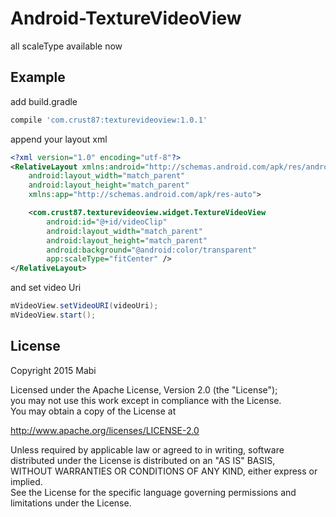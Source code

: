 # Android-TextureVideoView
all scaleType available now

## Example

add build.gradle<br />
``` groovy
compile 'com.crust87:texturevideoview:1.0.1'
```

append your layout xml<br />
```xml
<?xml version="1.0" encoding="utf-8"?>
<RelativeLayout xmlns:android="http://schemas.android.com/apk/res/android"
    android:layout_width="match_parent"
    android:layout_height="match_parent"
    xmlns:app="http://schemas.android.com/apk/res-auto">

    <com.crust87.texturevideoview.widget.TextureVideoView
        android:id="@+id/videoClip"
        android:layout_width="match_parent"
        android:layout_height="match_parent"
        android:background="@android:color/transparent"
        app:scaleType="fitCenter" />
</RelativeLayout>
```

and set video Uri<br />
```java
mVideoView.setVideoURI(videoUri);
mVideoView.start();
```

## License
Copyright 2015 Mabi

Licensed under the Apache License, Version 2.0 (the "License");<br/>
you may not use this work except in compliance with the License.<br/>
You may obtain a copy of the License at

http://www.apache.org/licenses/LICENSE-2.0

Unless required by applicable law or agreed to in writing, software<br/>
distributed under the License is distributed on an "AS IS" BASIS,<br/>
WITHOUT WARRANTIES OR CONDITIONS OF ANY KIND, either express or implied.<br/>
See the License for the specific language governing permissions and<br/>
limitations under the License.